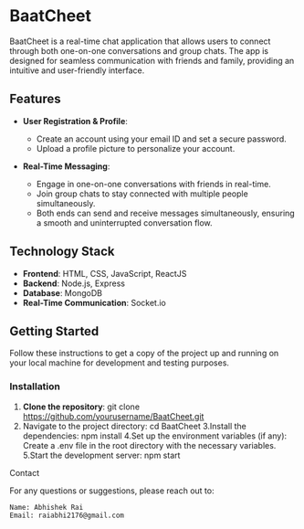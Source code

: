 # BaatCheet

BaatCheet is a real-time chat application that allows users to connect through both one-on-one conversations and group chats. The app is designed for seamless communication with friends and family, providing an intuitive and user-friendly interface.

## Features

- **User Registration & Profile**:
  - Create an account using your email ID and set a secure password.
  - Upload a profile picture to personalize your account.
  
- **Real-Time Messaging**:
  - Engage in one-on-one conversations with friends in real-time.
  - Join group chats to stay connected with multiple people simultaneously.
  - Both ends can send and receive messages simultaneously, ensuring a smooth and uninterrupted conversation flow.

## Technology Stack

- **Frontend**: HTML, CSS, JavaScript, ReactJS
- **Backend**: Node.js, Express
- **Database**: MongoDB
- **Real-Time Communication**: Socket.io

## Getting Started

Follow these instructions to get a copy of the project up and running on your local machine for development and testing purposes.

### Installation

1. **Clone the repository**:
   git clone https://github.com/yourusername/BaatCheet.git
2. Navigate to the project directory:
   cd BaatCheet
3.Install the dependencies:
   npm install
4.Set up the environment variables (if any):
   Create a .env file in the root directory with the necessary variables.
5.Start the development server:
   npm start


Contact

For any questions or suggestions, please reach out to:

    Name: Abhishek Rai
    Email: raiabhi2176@gmail.com
